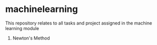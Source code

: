# machinelearning
This repository relates to all tasks and project assigned in the machine learning module

1. Newton's Method




